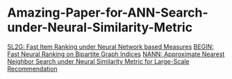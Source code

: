 # Amazing-Paper-for-ANN-Search-under-Neural-Similarity-Metric

[SL2G: Fast Item Ranking under Neural Network based Measures](https://dl.acm.org/doi/pdf/10.1145/3336191.3371830)
[BEGIN: Fast Neural Ranking on Bipartite Graph Indices](https://www.vldb.org/pvldb/vol15/p794-tan.pdf)
[NANN: Approximate Nearest Neighbor Search under Neural Similarity Metric for Large-Scale Recommendation](https://arxiv.org/pdf/2202.10226)
